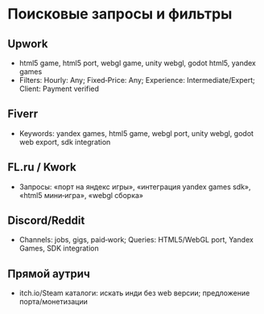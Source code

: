 # Поисковые запросы и фильтры

## Upwork
- html5 game, html5 port, webgl game, unity webgl, godot html5, yandex games
- Filters: Hourly: Any; Fixed‑Price: Any; Experience: Intermediate/Expert; Client: Payment verified

## Fiverr
- Keywords: yandex games, html5 game, webgl port, unity webgl, godot web export, sdk integration

## FL.ru / Kwork
- Запросы: «порт на яндекс игры», «интеграция yandex games sdk», «html5 мини‑игра», «webgl сборка»

## Discord/Reddit
- Channels: jobs, gigs, paid‑work; Queries: HTML5/WebGL port, Yandex Games, SDK integration

## Прямой аутрич
- itch.io/Steam каталоги: искать инди без web версии; предложение порта/монетизации
